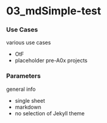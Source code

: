 # 03_mdSimple-test #

### Use Cases ###

various use cases
- OtF
- placeholder pre-A0x projects

### Parameters ###

general info
- single sheet
- markdown
- no selection of Jekyll theme
